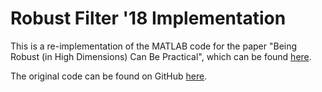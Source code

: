# Robust Filter '18 Implementation

This is a re-implementation of the MATLAB code for the paper "Being Robust (in High Dimensions) Can Be Practical", which can be found [here](https://arxiv.org/pdf/1703.00893.pdf).

The original code can be found on GitHub [here](https://github.com/hoonose/robust-filter).
